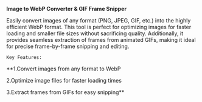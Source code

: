 **Image to WebP Converter & GIF Frame Snipper**


Easily convert images of any format (PNG, JPEG, GIF, etc.) into the highly efficient WebP format. This tool is perfect for optimizing images for faster loading and smaller file sizes without sacrificing quality. Additionally, it provides seamless extraction of frames from animated GIFs, making it ideal for precise frame-by-frame snipping and editing.

`Key Features:`



**1.Convert images from any format to WebP

2.Optimize image files for faster loading times

3.Extract frames from GIFs for easy snipping**

